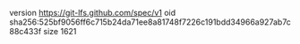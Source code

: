 version https://git-lfs.github.com/spec/v1
oid sha256:525bf9056ff6c715b24da71ee8a81748f7226c191bdd34966a927ab7c88c433f
size 1621
